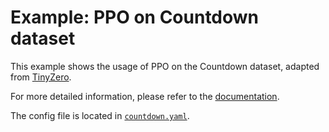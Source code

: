 # Example: PPO on Countdown dataset

This example shows the usage of PPO on the Countdown dataset, adapted from [TinyZero](https://github.com/Jiayi-Pan/TinyZero).

For more detailed information, please refer to the [documentation](../../docs/sphinx_doc/source/tutorial/example_reasoning_basic.md).

The config file is located in [`countdown.yaml`](countdown.yaml).
